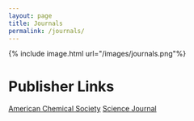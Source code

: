 ```yaml
---
layout: page
title: Journals
permalink: /journals/
---
```


{% include image.html url="/images/journals.png"%}

# Publisher Links
[American Chemical Society](https://acs.manuscriptcentral.com/acs)
[Science Journal](https://cts.sciencemag.org/scc/login.html;jsessionid=46E64D41CACA096CC503DD3274EE02DF)

